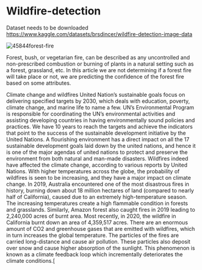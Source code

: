 # Wildfire-detection
Dataset needs to be downloaded 
https://www.kaggle.com/datasets/brsdincer/wildfire-detection-image-data

![45844forest-fire](https://user-images.githubusercontent.com/100385953/179436404-d54e9c16-39cd-4418-9793-414488417a95.jpg)



Forest, bush, or vegetarian fire, can be described as any uncontrolled and non-prescribed combustion or burning of plants in a natural setting such as a forest, grassland, etc. In this article we are not determining if a forest fire will take place or not, we are predicting the confidence of the forest fire based on some attributes.

Climate change and wildfires United Nation’s sustainable goals focus on delivering specified targets by 2030, which deals with education, poverty, climate change, and marine life to name a few. UN’s Environmental Program is responsible for coordinating the UN’s environmental activities and assisting developing countries in having environmentally sound policies and practices. We have 10 years to reach the targets and achieve the indicators that point to the success of the sustainable development initiative by the United Nations. A flourishing environment has a direct impact on all the 17 sustainable development goals laid down by the united nations, and hence it is one of the major agendas of united nations to protect and preserve the environment from both natural and man-made disasters. Wildfires indeed have affected the climate change, according to various reports by United Nations. With higher temperatures across the globe, the probability of wildfires is seen to be increasing, and they have a major impact on climate change. In 2019, Australia encountered one of the most disastrous fires in history, burning down about 18 million hectares of land (compared to nearly half of California), caused due to an extremely high-temperature season. The increasing temperatures create a high flammable condition in forests and grasslands. Similarly, Amazon forest also caught fires in 2019 leading to 2,240,000 acres of burnt area. Most recently, in 2020, the wildfire in California burnt down an area of 4,359,517 acres. There are an enormous amount of CO2 and greenhouse gases that are emitted with wildfires, which in turn increases the global temperature. The particles of the fires are carried long-distance and cause air pollution. These particles also deposit over snow and cause higher absorption of the sunlight. This phenomenon is known as a climate feedback loop which incrementally deteriorates the climate conditions.[

